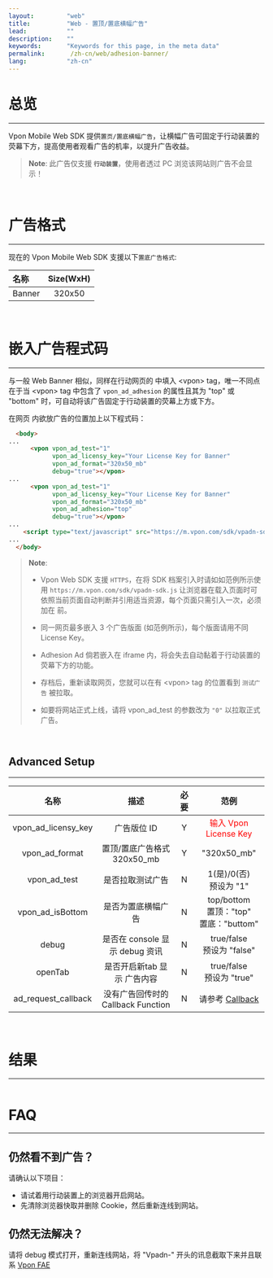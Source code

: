 ```yaml
---
layout:         "web"
title:          "Web - 置顶/置底横幅广告"
lead:           ""
description:    ""
keywords:       "Keywords for this page, in the meta data"
permalink:       /zh-cn/web/adhesion-banner/
lang:           "zh-cn"
---
```


# 总览
---
Vpon Mobile Web SDK 提供`置页/置底横幅广告`，让横幅广告可固定于行动装置的荧幕下方，提高使用者观看广告的机率，以提升广告收益。<br>

> **Note**:
>此广告仅支援<strong> `行动装置`</strong>，使用者透过 PC 浏览该网站则广告不会显示！
<br>

# 广告格式
---
现在的 Vpon Mobile Web SDK 支援以下`置底广告格式`:<br>



| 名称               | Size(WxH)     |
| :---------------- | :------------:|
| Banner            |    320x50     |

<br>

# 嵌入广告程式码
---
与一般 Web Banner 相似，同样在行动网页的 <body> 中填入 \<vpon\> tag，唯一不同点在于当 \<vpon\> tag 中包含了 `vpon_ad_adhesion` 的属性且其为 "top" 或 "bottom" 时，可自动将该广告固定于行动装置的荧幕上方或下方。

在网页 <body> 内欲放广告的位置加上以下程式码：

```html
  <body>
...
      <vpon vpon_ad_test="1"
            vpon_ad_licensy_key="Your License Key for Banner"
            vpon_ad_format="320x50_mb"
            debug="true"></vpon>
...
      <vpon vpon_ad_test="1"
            vpon_ad_licensy_key="Your License Key for Banner"
            vpon_ad_format="320x50_mb"
            vpon_ad_adhesion="top"
            debug="true"></vpon>
...
    <script type="text/javascript" src="https://m.vpon.com/sdk/vpadn-sdk.js"> </script>
...
  </body>
```
> **Note**:
>
>* Vpon Web SDK 支援 `HTTPS`，在将 SDK 档案引入时请如如范例所示使用 `https://m.vpon.com/sdk/vpadn-sdk.js` 让浏览器在载入页面时可依照当前页面自动判断并引用适当资源，每个页面只需引入一次，必须加在 </body> 前。
>
>* 同一网页最多嵌入 3 个广告版面 (如范例所示)，每个版面请用不同 License Key。
>
>* Adhesion Ad 倘若嵌入在 iframe 内，将会失去自动黏着于行动装置的荧幕下方的功能。
>
>* 存档后，重新读取网页，您就可以在有 \<vpon\> tag 的位置看到 `测试广告` 被拉取。
>
>* 如要将网站正式上线，请将 vpon_ad_test 的参数改为 `"0"` 以拉取正式广告。


<br>

## Advanced Setup
---

名称                  | 描述                               | 必要    | 范例
:--------------------:|:--------------------------------:|:-------:|:------------------------:
vpon\_ad\_licensy\_key| 广告版位 ID                           | Y       | <font color="red">输入 Vpon License Key</font>
vpon\_ad\_format      | 置顶/置底广告格式<br>320x50\_mb     | Y       | "320x50\_mb"
vpon\_ad\_test        | 是否拉取测试广告                    | N       | 1(是)/0(否)<br>预设为 "1"
vpon\_ad\_isBottom    | 是否为置底横幅广告                  | N       | top/bottom<br>置顶："top"<br>置底："buttom"
debug                 | 是否在 console 显示 debug 资讯      | N       | true/false<br>预设为 "false"
openTab               | 是否开启新tab 显示 广告内容          |N        | true/false<br>预设为 "true"
ad\_request\_callback | 没有广告回传时的 Callback Function  | N       | 请参考 [Callback]

<br>

# 结果
---
<img src="{{site.imgurl}}/Adhesion-Banner-1.png" alt="" class="width-300"/>


# FAQ
---

## 仍然看不到广告？
请确认以下项目：

* 请试着用行动装置上的浏览器开启网站。
* 先清除浏览器快取并删除 Cookie，然后重新连线到网站。

## 仍然无法解决？
请将 debug 模式打开，重新连线网站，将 "Vpadn-" 开头的讯息截取下来并且联系 [Vpon FAE]

[Callback]: {{site.baseurl}}/zh-cn/web/original-banner/#callback
[Vpon FAE]: mailto:fae@vpon.com
